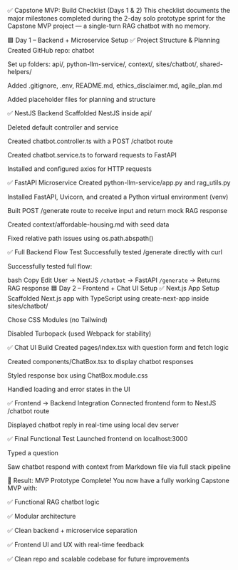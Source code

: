 ✅ Capstone MVP: Build Checklist (Days 1 & 2)
This checklist documents the major milestones completed during the 2-day solo prototype sprint for the Capstone MVP project — a single-turn RAG chatbot with no memory.

🟩 Day 1 – Backend + Microservice Setup
✅ Project Structure & Planning
 Created GitHub repo: chatbot

 Set up folders: api/, python-llm-service/, context/, sites/chatbot/, shared-helpers/

 Added .gitignore, .env, README.md, ethics_disclaimer.md, agile_plan.md

 Added placeholder files for planning and structure

✅ NestJS Backend
 Scaffolded NestJS inside api/

 Deleted default controller and service

 Created chatbot.controller.ts with a POST /chatbot route

 Created chatbot.service.ts to forward requests to FastAPI

 Installed and configured axios for HTTP requests

✅ FastAPI Microservice
 Created python-llm-service/app.py and rag_utils.py

 Installed FastAPI, Uvicorn, and created a Python virtual environment (venv)

 Built POST /generate route to receive input and return mock RAG response

 Created context/affordable-housing.md with seed data

 Fixed relative path issues using os.path.abspath()

✅ Full Backend Flow Test
 Successfully tested /generate directly with curl

 Successfully tested full flow:

bash
Copy
Edit
User → NestJS `/chatbot` → FastAPI `/generate` → Returns RAG response
🟦 Day 2 – Frontend + Chat UI Setup
✅ Next.js App Setup
 Scaffolded Next.js app with TypeScript using create-next-app inside sites/chatbot/

 Chose CSS Modules (no Tailwind)

 Disabled Turbopack (used Webpack for stability)

✅ Chat UI Build
 Created pages/index.tsx with question form and fetch logic

 Created components/ChatBox.tsx to display chatbot responses

 Styled response box using ChatBox.module.css

 Handled loading and error states in the UI

✅ Frontend → Backend Integration
 Connected frontend form to NestJS /chatbot route

 Displayed chatbot reply in real-time using local dev server

✅ Final Functional Test
 Launched frontend on localhost:3000

 Typed a question

 Saw chatbot respond with context from Markdown file via full stack pipeline

🎉 Result: MVP Prototype Complete!
You now have a fully working Capstone MVP with:

✅ Functional RAG chatbot logic

✅ Modular architecture

✅ Clean backend + microservice separation

✅ Frontend UI and UX with real-time feedback

✅ Clean repo and scalable codebase for future improvements